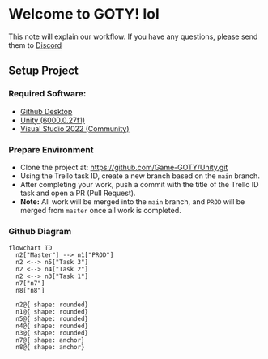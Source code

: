 
# Welcome to GOTY! lol

This note will explain our workflow. If you have any questions, please send them to [Discord](https://discord.gg/VAsXF9tM)

## Setup Project
### Required Software: 
- [Github Desktop](https://desktop.github.com/download/)
- [Unity (6000.0.27f1)](https://unity.com/releases/editor/whats-new/6000.0.27)
- [Visual Studio 2022 (Community)](https://visualstudio.microsoft.com/vs/community/)
### Prepare Environment
 - Clone the project at: https://github.com/Game-GOTY/Unity.git
 - Using the Trello task ID, create a new branch based on the `main` branch.
 - After completing your work, push a commit with the title of the Trello ID task and open a PR (Pull Request).
 - **Note:** All work will be merged into the `main` branch, and `PROD` will be merged from `master` once all work is completed.

### Github Diagram 

```mermaid
flowchart TD
  n2["Master"] --> n1["PROD"]
  n2 <--> n5["Task 3"]
  n2 <--> n4["Task 2"]
  n2 <--> n3["Task 1"]
  n7["n7"]
  n8["n8"]
  
  n2@{ shape: rounded}
  n1@{ shape: rounded}
  n5@{ shape: rounded}
  n4@{ shape: rounded}
  n3@{ shape: rounded}
  n7@{ shape: anchor}
  n8@{ shape: anchor}
